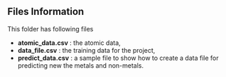 ## Files Information

This folder has following files
- **atomic_data.csv** : the atomic data, 
- **data_file.csv** : the training data for the project,  
- **predict_data.csv** : a sample file to show how to create a data file for predicting new the metals and non-metals.
